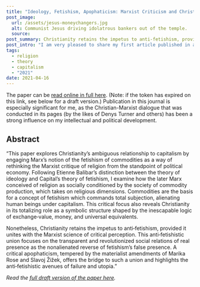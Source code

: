 ```yaml
---
title: "Ideology, Fetishism, Apophaticism: Marxist Criticism and Christianity"
post_image:
  url: /assets/jesus-moneychangers.jpg
  alt: Communist Jesus driving idolatrous bankers out of the temple.
  source:
post_summary: Christianity retains the impetus to anti‐fetishism, provided it unites with the Marxist science of critical perception.
post_intro: "I am very pleased to share my first article published in an academic journal, “Ideology, Fetishism, Apophaticism: Marxist Criticism and Christianity,” which is out in the Dominican journal <em>New Blackfriars</em>."
tags:
  - religion
  - theory
  - capitalism
  - "2021"
date: 2021-04-16
---
```


The paper can be [read online in full here](https://onlinelibrary.wiley.com/share/author/CWFQUUP3ZXEHBGE2HDVM?target=10.1111/nbfr.12642). (Note: if the token has expired on this link, see below for a draft version.) Publication in this journal is especially significant for me, as the Christian-Marxist dialogue that was conducted in its pages (by the likes of Denys Turner and others) has been a strong influence on my intellectual and political development.

## Abstract

“This paper explores Christianity’s ambiguous relationship to capitalism by engaging Marx’s notion of the fetishism of commodities as a way of rethinking the Marxist critique of religion from the standpoint of political economy. Following Etienne Balibar’s distinction between the theory of ideology and Capital’s theory of fetishism, I examine how the later Marx conceived of religion as socially conditioned by the society of commodity production, which takes on religious dimensions. Commodities are the basis for a concept of fetishism which commands total subjection, alienating human beings under capitalism. This critical focus also reveals Christianity in its totalizing role as a symbolic structure shaped by the inescapable logic of exchange‐value, money, and universal equivalents.

Nonetheless, Christianity retains the impetus to anti‐fetishism, provided it unites with the Marxist science of critical perception. This anti‐fetishistic union focuses on the transparent and revolutionized social relations of real presence as the nonalienated reverse of fetishism’s false presence. A critical apophaticism, tempered by the materialist amendments of Marika Rose and Slavoj Žižek, offers the bridge to such a union and highlights the anti‐fetishistic avenues of failure and utopia.”

_Read the [full draft version of the paper here](https://drive.google.com/file/d/1TO3thHDzvO8nK0amP4r5z_cCnW1xjzRq/view?usp=sharing)._

